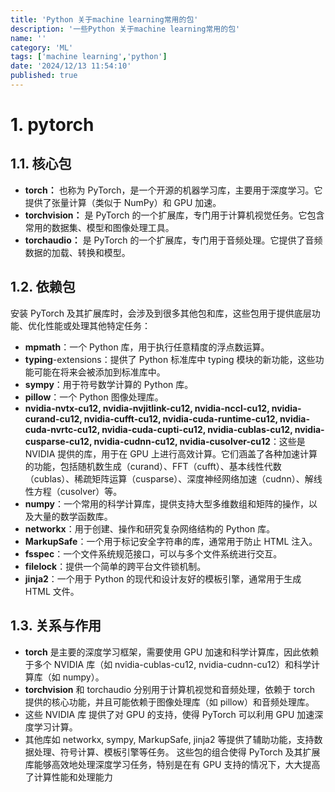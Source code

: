 ```yaml
---
title: 'Python 关于machine learning常用的包'
description: '一些Python 关于machine learning常用的包'
name: ''
category: 'ML'
tags: ['machine learning','python']
date: '2024/12/13 11:54:10'
published: true
---
```


# 1. pytorch
## 1.1. 核心包
- **torch：** 也称为 PyTorch，是一个开源的机器学习库，主要用于深度学习。它提供了张量计算（类似于 NumPy）和 GPU 加速。
- **torchvision：** 是 PyTorch 的一个扩展库，专门用于计算机视觉任务。它包含常用的数据集、模型和图像处理工具。
- **torchaudio：** 是 PyTorch 的一个扩展库，专门用于音频处理。它提供了音频数据的加载、转换和模型。
## 1.2. 依赖包
安装 PyTorch 及其扩展库时，会涉及到很多其他包和库，这些包用于提供底层功能、优化性能或处理其他特定任务：
- **mpmath**：一个 Python 库，用于执行任意精度的浮点数运算。
- **typing**-extensions：提供了 Python 标准库中 typing 模块的新功能，这些功能可能在将来会被添加到标准库中。
- **sympy**：用于符号数学计算的 Python 库。
- **pillow**：一个 Python 图像处理库。
- **nvidia-nvtx-cu12, nvidia-nvjitlink-cu12, nvidia-nccl-cu12, nvidia-curand-cu12, nvidia-cufft-cu12, nvidia-cuda-runtime-cu12, nvidia-cuda-nvrtc-cu12, nvidia-cuda-cupti-cu12, nvidia-cublas-cu12, nvidia-cusparse-cu12, nvidia-cudnn-cu12, nvidia-cusolver-cu12**：这些是 NVIDIA 提供的库，用于在 GPU 上进行高效计算。它们涵盖了各种加速计算的功能，包括随机数生成（curand）、FFT（cufft）、基本线性代数（cublas）、稀疏矩阵运算（cusparse）、深度神经网络加速（cudnn）、解线性方程（cusolver）等。
- **numpy**：一个常用的科学计算库，提供支持大型多维数组和矩阵的操作，以及大量的数学函数库。
- **networkx**：用于创建、操作和研究复杂网络结构的 Python 库。
- **MarkupSafe**：一个用于标记安全字符串的库，通常用于防止 HTML 注入。
- **fsspec**：一个文件系统规范接口，可以与多个文件系统进行交互。
- **filelock**：提供一个简单的跨平台文件锁机制。
- **jinja2**：一个用于 Python 的现代和设计友好的模板引擎，通常用于生成 HTML 文件。
## 1.3. 关系与作用
- **torch** 是主要的深度学习框架，需要使用 GPU 加速和科学计算库，因此依赖于多个 NVIDIA 库（如 nvidia-cublas-cu12, nvidia-cudnn-cu12）和科学计算库（如 numpy）。
- **torchvision** 和 torchaudio 分别用于计算机视觉和音频处理，依赖于 torch 提供的核心功能，并且可能依赖于图像处理库（如 pillow）和音频处理库。
- 这些 NVIDIA 库 提供了对 GPU 的支持，使得 PyTorch 可以利用 GPU 加速深度学习计算。
- 其他库如 networkx, sympy, MarkupSafe, jinja2 等提供了辅助功能，支持数据处理、符号计算、模板引擎等任务。
这些包的组合使得 PyTorch 及其扩展库能够高效地处理深度学习任务，特别是在有 GPU 支持的情况下，大大提高了计算性能和处理能力
